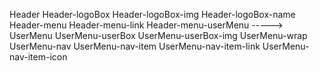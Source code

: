 Header
    Header-logoBox
        Header-logoBox-img
        Header-logoBox-name
    Header-menu
        Header-menu-link
        Header-menu-userMenu
        -----> UserMenu
            UserMenu-userBox
                UserMenu-userBox-img
            UserMenu-wrap
                UserMenu-nav
                    UserMenu-nav-item
                        UserMenu-nav-item-link
                            UserMenu-nav-item-icon

